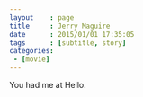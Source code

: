 ```yaml
---
layout    : page
title     : Jerry Maguire
date      : 2015/01/01 17:35:05
tags      : [subtitle, story]
categories: 
 - [movie]
---
```


You had me at Hello.

<!-- more --> 
